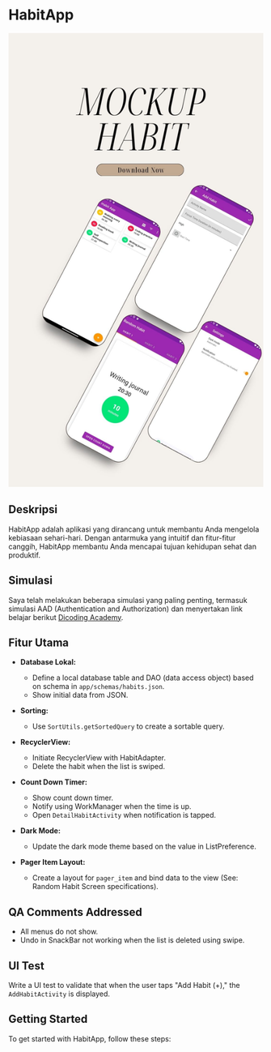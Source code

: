 # HabitApp

![Gambar Mockup](mokcup.jpg)

## Deskripsi

HabitApp adalah aplikasi yang dirancang untuk membantu Anda mengelola kebiasaan sehari-hari. Dengan antarmuka yang intuitif dan fitur-fitur canggih, HabitApp membantu Anda mencapai tujuan kehidupan sehat dan produktif.

## Simulasi

Saya telah melakukan beberapa simulasi yang paling penting, termasuk simulasi AAD (Authentication and Authorization) dan menyertakan link belajar berikut [Dicoding Academy](https://www.dicoding.com/academies/287/).

## Fitur Utama

- **Database Lokal:**
    - Define a local database table and DAO (data access object) based on schema in `app/schemas/habits.json`.
    - Show initial data from JSON.

- **Sorting:**
    - Use `SortUtils.getSortedQuery` to create a sortable query.

- **RecyclerView:**
    - Initiate RecyclerView with HabitAdapter.
    - Delete the habit when the list is swiped.

- **Count Down Timer:**
    - Show count down timer.
    - Notify using WorkManager when the time is up.
    - Open `DetailHabitActivity` when notification is tapped.

- **Dark Mode:**
    - Update the dark mode theme based on the value in ListPreference.

- **Pager Item Layout:**
    - Create a layout for `pager_item` and bind data to the view (See: Random Habit Screen specifications).

## QA Comments Addressed

- All menus do not show.
- Undo in SnackBar not working when the list is deleted using swipe.

## UI Test

Write a UI test to validate that when the user taps "Add Habit (+)," the `AddHabitActivity` is displayed.

## Getting Started

To get started with HabitApp, follow these steps:

